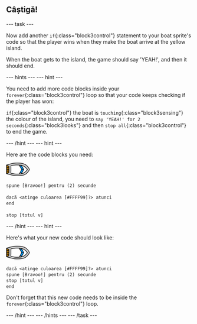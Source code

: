 ## Câștigă!

\--- task \---

Now add another `if`{:class="block3control"} statement to your boat sprite's code so that the player wins when they make the boat arrive at the yellow island.

When the boat gets to the island, the game should say 'YEAH!', and then it should end.

\--- hints \--- \--- hint \---

You need to add more code blocks inside your `forever`{:class="block3control"} loop so that your code keeps checking if the player has won:

`if`{:class="block3control"} the boat is `touching`{:class="block3sensing"} the colour of the island, you need to `say 'YEAH!' for 2 seconds`{:class="block3looks"} and then `stop all`{:class="block3control"} to end the game.

\--- /hint \--- \--- hint \---

Here are the code blocks you need:

![boat-sprite](images/boat_resize.png)

```blocks3
spune [Bravoo!] pentru (2) secunde

dacă <atinge culoarea [#FFFF99]?> atunci
end

stop [totul v]

```

\--- /hint \--- \--- hint \---

Here's what your new code should look like:

![boat-sprite](images/boat_resize.png)

```blocks3
dacă <atinge culoarea [#FFFF99]?> atunci
spune [Bravoo!] pentru (2) secunde
stop [totul v]
end
```

Don't forget that this new code needs to be inside the `forever`{:class="block3control"} loop.

\--- /hint \--- \--- /hints \--- \--- /task \---